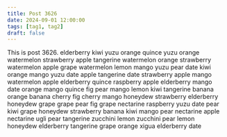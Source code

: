 ```yaml
---
title: Post 3626
date: 2024-09-01 12:00:00
tags: [tag1, tag2]
draft: false
---
```

This is post 3626.
elderberry
kiwi
yuzu
orange
quince
yuzu
orange
watermelon
strawberry
apple
tangerine
watermelon
orange
strawberry
watermelon
apple
grape
watermelon
lemon
mango
yuzu
pear
date
kiwi
orange
mango
yuzu
date
apple
tangerine
date
strawberry
apple
mango
watermelon
apple
elderberry
quince
raspberry
apple
elderberry
mango
date
orange
mango
quince
fig
pear
mango
lemon
kiwi
tangerine
banana
orange
banana
cherry
fig
cherry
mango
honeydew
strawberry
elderberry
honeydew
grape
grape
pear
fig
grape
nectarine
raspberry
yuzu
date
pear
kiwi
grape
honeydew
strawberry
banana
kiwi
mango
pear
nectarine
apple
nectarine
ugli
pear
tangerine
zucchini
lemon
zucchini
pear
lemon
honeydew
elderberry
tangerine
grape
orange
xigua
elderberry
date

